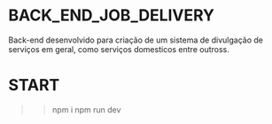 # BACK_END_JOB_DELIVERY
Back-end desenvolvido para criação de um sistema de divulgação de serviços em geral, como serviços domesticos entre outross.


# START

 >> npm i
 >> npm run dev
